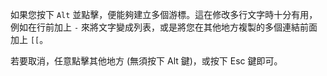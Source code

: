 
如果您按下 `Alt` 並點擊，便能夠建立多個游標。這在修改多行文字時十分有用，例如在行前加上 `-` 來將文字變成列表，或是將您在其他地方複製的多個連結前面加上 `[[`。

若要取消，任意點擊其他地方 (無須按下 Alt 鍵)，或按下 Esc 鍵即可。
